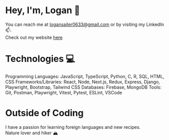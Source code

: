 # Hey, I'm, Logan 👋
You can reach me at logansailer0633@gmail.com or by visiting my LinkedIn 📫.\
Check out my website [here](https://logan-sailer.netlify.app/)

# Technologies 💻
Programming Languages: JavaScript, TypeScript, Python, C, R, SQL, HTML, CSS
Frameworks/Libraries: React, Node, Next.js, Redux, Express, Django, Playwright, Bootstrap, Tailwind CSS
Databases: Firebase, MongoDB
Tools: Git, Postman, Playwright, Vitest, Pytest, ESLint, VSCode

# Outside of Coding
I have a passion for learning foreign languages and new recipes.\
Nature lover and hiker 🏔️
<!---
logansailer/logansailer is a ✨ special ✨ repository because its `README.md` (this file) appears on your GitHub profile.
You can click the Preview link to take a look at your changes.
--->
